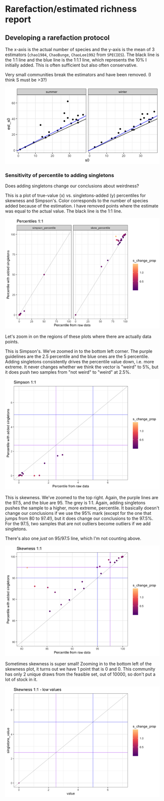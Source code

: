 Rarefaction/estimated richness report
================

Developing a rarefaction protocol
---------------------------------

The x-axis is the actual number of species and the y-axis is the mean of 3 estimators (`chao1984`, `ChaoBunge`, `ChaoLee1992` from `SPECIES`). The black line is the 1:1 line and the blue line is the 1:1.1 line, which represents the 10% I initially added. This is often sufficient but also often conservative.

Very small communities break the estimators and have been removed. (I think S must be &gt;3?)

![](rarefaction_files/figure-markdown_github/rarefaction-1.png)

### Sensitivity of percentile to adding singletons

Does adding singletons change our conclusions about weirdness?

This is a plot of true-value (x) vs. singletons-added (y) percentiles for skewness and Simpson's. Color corresponds to the number of species added because of the estimation. I have removed points where the estimate was equal to the actual value. The black line is the 1:1 line.

![](rarefaction_files/figure-markdown_github/conclusions%201%20to%201%20plot-1.png)

Let's zoom in on the regions of these plots where there are actually data points.

This is Simpson's. We've zoomed in to the bottom left corner. The purple guidelines are the 2.5 percentile and the blue ones are the 5 percentile. Adding singletons consistently drives the percentile value down, i.e. more extreme. It never changes whether we think the vector is "weird" to 5%, but it does push two samples from "not weird" to "weird" at 2.5%.

![](rarefaction_files/figure-markdown_github/simp%201%20to%201-1.png)

This is skewness. We've zoomed to the top right. Again, the purple lines are the 97.5, and the blue are 95. The grey is 1:1. Again, adding singletons pushes the sample to a higher, more extreme, percentile. It basically doesn't change our conclusions if we use the 95% mark (except for the one that jumps from 80 to 97.4!), but it does change our conclusions to the 97.5%. For the 97.5, two samples that are not outliers become outliers if we add singletons.

There's also one *just* on 95/97.5 line, which I'm not counting above.

![](rarefaction_files/figure-markdown_github/skew%201%20to%201-1.png)

Sometimes skewness is super small! Zooming in to the bottom left of the skewness plot, it turns out we have 1 point that is 0 and 0. This community has only 2 unique draws from the feasible set, out of 10000, so don't put a lot of stock in it.

![](rarefaction_files/figure-markdown_github/skewness%20bottom-1.png)
